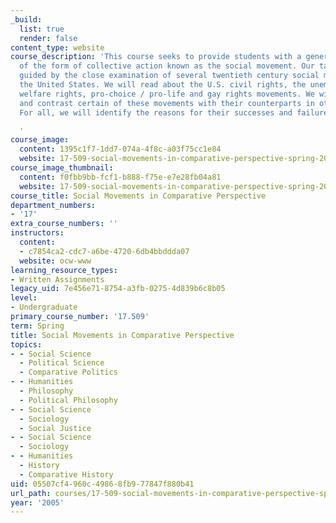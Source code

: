 ```yaml
---
_build:
  list: true
  render: false
content_type: website
course_description: 'This course seeks to provide students with a general understanding
  of the form of collective action known as the social movement. Our task will be
  guided by the close examination of several twentieth century social movements in
  the United States. We will read about the U.S. civil rights, the unemployed workers'',
  welfare rights, pro-choice / pro-life and gay rights movements. We will compare
  and contrast certain of these movements with their counterparts in other countries.
  For all, we will identify the reasons for their successes and failures.

  '
course_image:
  content: 1395c1f7-1dd7-074a-4f8c-a03f75cc1e84
  website: 17-509-social-movements-in-comparative-perspective-spring-2005
course_image_thumbnail:
  content: f0fbb9bb-fcf1-b888-f75e-e7e28fb04a81
  website: 17-509-social-movements-in-comparative-perspective-spring-2005
course_title: Social Movements in Comparative Perspective
department_numbers:
- '17'
extra_course_numbers: ''
instructors:
  content:
  - c7854ca2-cdc7-a6be-4720-6db4bbddda07
  website: ocw-www
learning_resource_types:
- Written Assignments
legacy_uid: 7e456e71-8754-a3fb-0275-4d839b6c8b05
level:
- Undergraduate
primary_course_number: '17.509'
term: Spring
title: Social Movements in Comparative Perspective
topics:
- - Social Science
  - Political Science
  - Comparative Politics
- - Humanities
  - Philosophy
  - Political Philosophy
- - Social Science
  - Sociology
  - Social Justice
- - Social Science
  - Sociology
- - Humanities
  - History
  - Comparative History
uid: 05507cf4-960c-4986-8fb9-77847f880b41
url_path: courses/17-509-social-movements-in-comparative-perspective-spring-2005
year: '2005'
---
```

